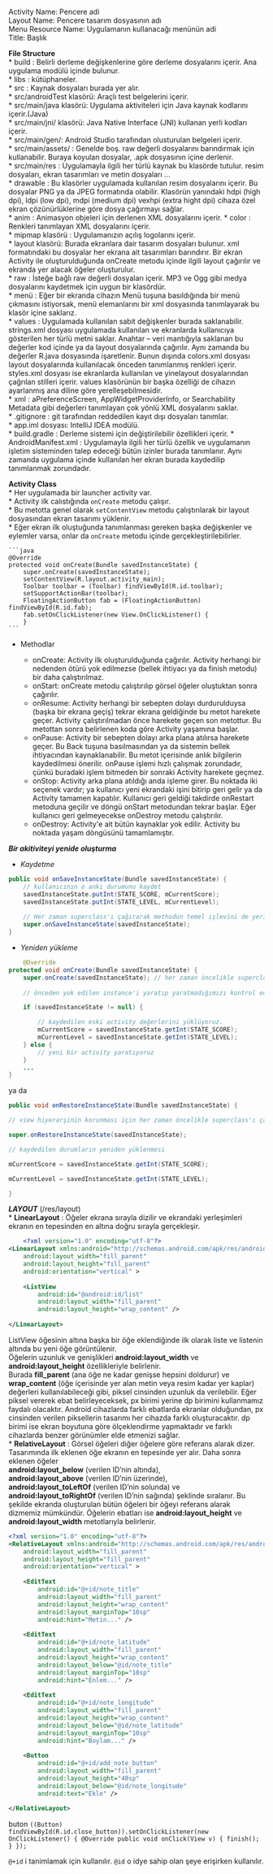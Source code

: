 Activity Name: Pencere adi   
Layout Name: Pencere tasarım dosyasının adı   
Menu Resource Name: Uygulamanın kullanacağı menünün adi    
Title: Başlık   
   
   
**File Structure**     
    * build : Belirli derleme değişkenlerine göre derleme dosyalarını içerir. Ana uygulama modülü içinde bulunur.   
    * libs : kütüphaneler.   
    * src : Kaynak dosyaları burada yer alır.   
        * src/androidTest klasörü: Araçlı test belgelerini içerir.   
        * src/main/java klasörü: Uygulama aktiviteleri için Java kaynak kodlarını içerir.(Java)   
        * src/main/jni/ klasörü: Java Native Interface (JNI) kullanan yerli kodları içerir.   
        * src/main/gen/: Android Studio tarafından olusturulan belgeleri içerir.   
        * src/main/assets/ : Genelde boş. raw değerli dosyalarını barındırmak için kullanabilir. Buraya koyulan dosyalar, .apk dosyasının içine derlenir.   
        * src/main/res : Uygulamayla ilgili her türlü kaynak bu klasörde tutulur. resim dosyaları, ekran tasarımları ve metin dosyaları ...   
            * drawable : Bu klasörler uygulamada kullanılan resim dosyalarını içerir. Bu dosyalar PNG ya da JPEG formatında olabilir. Klasörün yanındaki hdpi (high dpi), ldpi (low dpi), mdpi (medium dpi) vexhpi (extra hight dpi) cihaza özel ekran çözünürlüklerine göre dosya çağırmayı sağlar.   
            * anim : Animasyon objeleri için derlenen XML dosyalarını içerir.
            * color : Renkleri tanımlayan XML dosyalarını içerir.   
            * mipmap klasörü : Uygulamanızın açılış logolarını içerir.   
            * layout klasörü: Burada ekranlara dair tasarım dosyaları bulunur. xml formatındaki bu dosyalar her ekrana ait tasarımları barındırır. Bir ekran Activity ile oluşturulduğunda onCreate metodu içinde ilgili layout çağırılır ve ekranda yer alacak öğeler oluşturulur.   
            * raw : İsteğe bağlı raw değerli dosyaları içerir. MP3 ve Ogg gibi medya dosyalarını kaydetmek için uygun bir klasördür.   
            * menü : Eğer bir ekranda cihazın Menü tuşuna basıldığında bir menü çıkmasını istiyorsak, menü elemanlarını bir xml dosyasında tanımlayarak bu klasör içine saklarız.   
            * values : Uygulamada kullanılan sabit değişkenler burada saklanabilir. strings.xml dosyası uygulamada kullanılan ve ekranlarda kullanıcıya gösterilen her türlü metni saklar. Anahtar – veri mantığıyla saklanan bu değerler kod içinde ya da layout dosyalarında çağırılır. Aynı zamanda bu değerler R.java dosyasında işaretlenir. Bunun dışında colors.xml dosyası layout dosyalarında kullanılacak önceden tanımlanmış renkleri içerir. styles.xml dosyası ise ekranlarda kullanılan ve yinelayout dosyalarından çağrılan stilleri içerir. values klasörünün bir başka özelliği de cihazın ayarlanmış ana diline göre yerelleşebilmesidir.    
            * xml : aPreferenceScreen, AppWidgetProviderInfo, or Searchability Metadata gibi değerleri tanımlayan çok yönlü XML dosyalarını saklar.   
    * .gitignore : git tarafından reddedilen kayıt dışı dosyaları tanımlar.   
    * app.iml dosyası: IntelliJ IDEA modülü.   
    * build.gradle : Derleme sistemi için değiştirilebilir özellikleri içerir.
    * AndroidManifest.xml : Uygulamayla ilgili her türlü özellik ve uygulamanın işletim sisteminden talep edeceği bütün izinler burada tanımlanır. Aynı zamanda uygulama içinde kullanılan her ekran burada kaydedilip tanımlanmak zorundadır.    

**Activity Class**    
    * Her uygulamada bir launcher activity var.   
    * Activity ilk calıstığında `onCreate` metodu çalışır.    
        * Bu metotta genel olarak `setContentView` metodu çalıştırılarak bir layout dosyasından ekran tasarımı yüklenir.    
        *  Eğer ekran ilk oluştuğunda tanımlanması gereken başka değişkenler ve eylemler varsa, onlar da `onCreate` metodu içinde gerçekleştirilebilirler.   
    
    ```java
    @Override
    protected void onCreate(Bundle savedInstanceState) {
        super.onCreate(savedInstanceState);
        setContentView(R.layout.activity_main);
        Toolbar toolbar = (Toolbar) findViewById(R.id.toolbar);
        setSupportActionBar(toolbar);
        FloatingActionButton fab = (FloatingActionButton) findViewById(R.id.fab);
        fab.setOnClickListener(new View.OnClickListener() {
        }
    ```
   
   * Methodlar 
     
     * onCreate: Activity ilk oluşturulduğunda çağırılır. Activity herhangi bir nedenden ötürü yok edilmezse (bellek ihtiyacı ya da finish metodu) bir daha çalıştırılmaz.    
     * onStart: onCreate metodu çalıştırılıp görsel öğeler oluştuktan sonra çağırılır.   
     * onResume: Activity herhangi bir sebepten dolayı durdurulduysa (başka bir ekrana geçiş) tekrar ekrana geldiğinde bu metot harekete geçer. Activity çalıştırılmadan önce harekete geçen son metottur. Bu metottan sonra belirlenen koda göre Activity yaşamına başlar.   
     * onPause: Activity bir sebepten dolayı arka plana atılırsa harekete geçer. Bu Back tuşuna basılmasından ya da sistemin bellek ihtiyacından kaynaklanabilir. Bu metot içerisinde anlık bilgilerin kaydedilmesi önerilir. onPause işlemi hızlı çalışmak zorundadır, çünkü buradaki işlem bitmeden bir sonraki Activity harekete geçmez.   
     * onStop: Activity arka plana atıldığı anda işleme girer. Bu noktada iki seçenek vardır; ya kullanıcı yeni ekrandaki işini bitirip geri gelir ya da Activity tamamen kapatılır. Kullanıcı geri geldiği takdirde onRestart metoduna geçilir ve döngü onStart metodundan tekrar başlar. Eğer kullanıcı geri gelmeyecekse onDestroy metodu çalıştırılır.   
     * onDestroy: Activity'e ait bütün kaynaklar yok edilir. Activity bu noktada yaşam döngüsünü tamamlamıştır.   

***Bir akitiviteyi yenide oluşturma***

* *Kaydetme*
```java
public void onSaveInstanceState(Bundle savedInstanceState) {
    // kullanıcının o anki durumunu kaydet
    savedInstanceState.putInt(STATE_SCORE, mCurrentScore);
    savedInstanceState.putInt(STATE_LEVEL, mCurrentLevel);
    
    // Her zaman superclass'ı çağırarak methodun temel işlevini de yerine getirmesini sağla
    super.onSaveInstanceState(savedInstanceState);
}
```
   
* *Yeniden yükleme*

```java
    @Override
protected void onCreate(Bundle savedInstanceState) {
    super.onCreate(savedInstanceState); // her zaman öncelikle superclass'ı çağırıyoruz
   
    // önceden yok edilen instance'i yaratıp yaratmadığımızı kontrol edelim

    if (savedInstanceState != null) {

        // kaydedilen eski activity değerlerini yüklüyoruz.
        mCurrentScore = savedInstanceState.getInt(STATE_SCORE);
        mCurrentLevel = savedInstanceState.getInt(STATE_LEVEL);
    } else {
        // yeni bir activity yaratıyoruz
    }
    ...
}
```
    
      
ya da
   
```java
public void onRestoreInstanceState(Bundle savedInstanceState) {

// view hiyerarşinin korunması için her zaman öncelikle superclass'ı çağırıyoruz.

super.onRestoreInstanceState(savedInstanceState);

// kaydedilen durumların yeniden yüklenmesi

mCurrentScore = savedInstanceState.getInt(STATE_SCORE);

mCurrentLevel = savedInstanceState.getInt(STATE_LEVEL);

}
```

   
   
   
***LAYOUT*** (/res/layout)   
    * **LinearLayout** : Öğeler ekrana sırayla dizilir ve ekrandaki yerleşimleri ekranın en tepesinden en altına doğru sırayla gerçekleşir.    
```xml
    <?xml version="1.0" encoding="utf-8"?>
<LinearLayout xmlns:android="http://schemas.android.com/apk/res/android"
    android:layout_width="fill_parent"
    android:layout_height="fill_parent"
    android:orientation="vertical" >
 
    <ListView
        android:id="@android:id/list"
        android:layout_width="fill_parent"
        android:layout_height="wrap_content" />
 
</LinearLayout>
```
   
ListView öğesinin altına başka bir öğe eklendiğinde ilk olarak liste ve listenin altında bu yeni öğe görüntülenir.   
Öğelerin uzunluk ve genişlikleri **android:layout_width** ve **android:layout_height** özellikleriyle belirlenir.   
Burada **fill_parent** (ana öğe ne kadar genişse hepsini doldurur) ve    **wrap_content** (öğe içerisinde yer alan metin veya resim kadar yer kaplar)     değerleri kullanılabileceği gibi, piksel cinsinden uzunluk da verilebilir.     Eğer piksel vererek ebat belirleyeceksek, px birimi yerine dp birimini kullanmamız faydalı olacaktır. Android cihazlarda farklı ebatlarda ekranlar olduğundan, px cinsinden verilen piksellerin tasarımı her cihazda farklı oluşturacaktır. dp birimi ise ekran boyutuna göre ölçeklendirme yapmaktadır ve farklı cihazlarda benzer görünümler elde etmenizi sağlar.   
    * **RelativeLayout**  : Görsel öğeleri diğer öğelere göre referans alarak dizer. Tasarımında ilk eklenen öğe ekranın en tepesinde yer alır. Daha sonra eklenen öğeler    
    **android:layout_below** (verilen ID’nin altında),    
    **android:layout_above** (verilen ID’nin üzerinde),   
    **android:layout_toLeftOf** (verilen ID’nin solunda) ve    
    **android:layout_toRightOf** (verilen ID’nin sağında)    şeklinde sıralanır. Bu şekilde ekranda oluşturulan bütün öğeleri bir öğeyi referans alarak dizmemiz mümkündür. Öğelerin ebatları ise **android:layout_height** ve **android:layout_width** metotlarıyla belirlenir.   
```xml
<?xml version="1.0" encoding="utf-8"?>
<RelativeLayout xmlns:android="http://schemas.android.com/apk/res/android"
    android:layout_width="fill_parent"
    android:layout_height="fill_parent"
    android:orientation="vertical" >
 
    <EditText
        android:id="@+id/note_title"
        android:layout_width="fill_parent"
        android:layout_height="wrap_content"
        android:layout_marginTop="10sp"
        android:hint="Metin..." />
 
    <EditText
        android:id="@+id/note_latitude"
        android:layout_width="fill_parent"
        android:layout_height="wrap_content"
        android:layout_below="@id/note_title"
        android:layout_marginTop="10sp"
        android:hint="Enlem..." />
 
    <EditText
        android:id="@+id/note_longitude"
        android:layout_width="fill_parent"
        android:layout_height="wrap_content"
        android:layout_below="@id/note_latitude"
        android:layout_marginTop="10sp"
        android:hint="Boylam..." />
 
    <Button
        android:id="@+id/add_note_button"
        android:layout_width="fill_parent"
        android:layout_height="40sp"
        android:layout_below="@id/note_longitude"
        android:text="Ekle" />
 
</RelativeLayout>
```

buton
`((Button) findViewById(R.id.close_button)).setOnClickListener(new OnClickListener() { @Override public void onClick(View v) { finish(); } });`
   
`@+id` i tanimlamak için kullanılır.
`@id` o idye sahip olan şeye erişirken kullanılır.  


